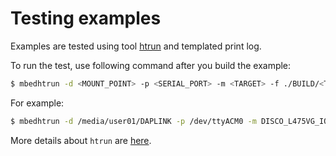 # Testing examples

Examples are tested using tool [htrun](https://github.com/ARMmbed/mbed-os-tools/tree/master/packages/mbed-host-tests) and templated print log. 

To run the test, use following command after you build the example:
```bash
$ mbedhtrun -d <MOUNT_POINT> -p <SERIAL_PORT> -m <TARGET> -f ./BUILD/<TARGET>/<TOOLCHAIN>/<BUILT_IMAGE> --compare-log tests/<LOG_FILE>
```
For example:
```bash
$ mbedhtrun -d /media/user01/DAPLINK -p /dev/ttyACM0 -m DISCO_L475VG_IOT01A -f ./BUILD/DISCO_L475VG_IOT01A/GCC_ARM/mbed-os-example-ble.bin --compare-log tests/broadcast.log
```


More details about `htrun` are [here](https://github.com/ARMmbed/mbed-os-tools/tree/master/packages/mbed-host-tests#testing-mbed-os-examples).

